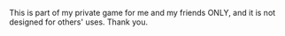 This is part of my private game for me and my friends ONLY, and it is not designed for others' uses. Thank you.
